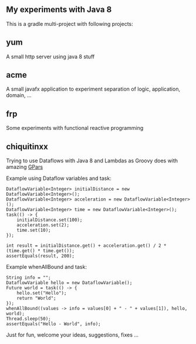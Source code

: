 My experiments with Java 8
---------------------

This is a gradle multi-project with following projects:

yum
---

A small http server using java 8 stuff


acme
---

A small javafx application to experiment separation of logic, application, domain, ...


frp
---

Some experiments with functional reactive programming


chiquitinxx
---

Trying to use Dataflows with Java 8 and Lambdas as Groovy does with amazing [GPars](http://gpars.codehaus.org/)

Example using Dataflow variables and task:

    DataflowVariable<Integer> initialDistance = new DataflowVariable<Integer>();
    DataflowVariable<Integer> acceleration = new DataflowVariable<Integer>();
    DataflowVariable<Integer> time = new DataflowVariable<Integer>();
    task(() -> {
        initialDistance.set(100);
        acceleration.set(2);
        time.set(10);
    });

    int result = initialDistance.get() + acceleration.get() / 2 * (time.get() * time.get());
    assertEquals(result, 200);

Example whenAllBound and task:

    String info = "";
    DataflowVariable hello = new DataflowVariable();
    Future world = task(() -> {
        hello.set("Hello");
        return "World";
    });
    whenAllBound((values -> info = values[0] + " - " + values[1]), hello, world);
    Thread.sleep(50);
    assertEquals("Hello - World", info);

Just for fun, welcome your ideas, suggestions, fixes ...